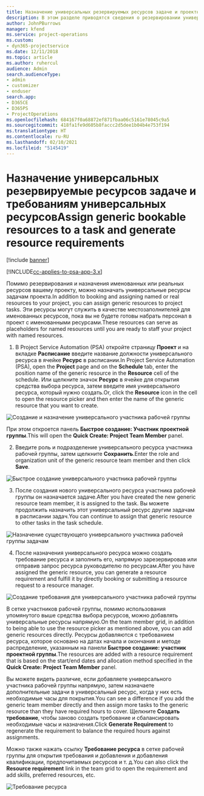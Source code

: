```yaml
---
title: Назначение универсальных резервируемых ресурсов задаче и проектной группе
description: В этом разделе приводятся сведения о резервировании универсальных ресурсов для задач и проектных групп.
author: JohnPBurrows
manager: kfend
ms.service: project-operations
ms.custom:
- dyn365-projectservice
ms.date: 12/11/2018
ms.topic: article
ms.author: ruhercul
audience: Admin
search.audienceType:
- admin
- customizer
- enduser
search.app:
- D365CE
- D365PS
- ProjectOperations
ms.openlocfilehash: 684167f0a68872ef871fbaa06c5161e78045c9a5
ms.sourcegitcommit: 418fa1fe9d605b8faccc2d5dee1b04b4e753f194
ms.translationtype: HT
ms.contentlocale: ru-RU
ms.lasthandoff: 02/10/2021
ms.locfileid: "5145419"
---
```

# <a name="assign-generic-bookable-resources-to-a-task-and-generate-resource-requirements"></a><span data-ttu-id="aa497-103">Назначение универсальных резервируемые ресурсов задаче и требованиям универсальных ресурсов</span><span class="sxs-lookup"><span data-stu-id="aa497-103">Assign generic bookable resources to a task and generate resource requirements</span></span> 

[!include [banner](../includes/psa-now-project-operations.md)]

[!INCLUDE[cc-applies-to-psa-app-3.x](../includes/cc-applies-to-psa-app-3x.md)]

<span data-ttu-id="aa497-104">Помимо резервирования и назначения именованных или реальных ресурсов вашему проекту, можно назначать универсальные ресурсы задачам проекта.</span><span class="sxs-lookup"><span data-stu-id="aa497-104">In addition to booking and assigning named or real resources to your project, you can assign generic resources to project tasks.</span></span> <span data-ttu-id="aa497-105">Эти ресурсы могут служить в качестве местозаполнителей для именованных ресурсов, пока вы не будете готовы набрать персонал в проект с именованными ресурсами.</span><span class="sxs-lookup"><span data-stu-id="aa497-105">These resources can serve as placeholders for named resources until you are ready to staff your project with named resources.</span></span> 

1. <span data-ttu-id="aa497-106">В Project Service Automation (PSA) откройте страницу **Проект** и на вкладке **Расписание** введите название должности универсального ресурса в ячейке **Ресурс** в расписании.</span><span class="sxs-lookup"><span data-stu-id="aa497-106">In Project Service Automation (PSA), open the **Project** page and on the **Schedule** tab, enter the position name of the generic resource in the **Resource** cell of the schedule.</span></span> <span data-ttu-id="aa497-107">Или щелкните значок **Ресурс** в ячейке для открытия средства выбора ресурса, затем введите имя универсального ресурса, который нужно создать.</span><span class="sxs-lookup"><span data-stu-id="aa497-107">Or, click the **Resource** icon in the cell to open the resource picker and then enter the name of the generic resource that you want to create.</span></span>

![Создание и назначение универсального участника рабочей группы](media/RM-how-to-9.png)

<span data-ttu-id="aa497-109">При этом откроется панель **Быстрое создание: Участник проектной группы**.</span><span class="sxs-lookup"><span data-stu-id="aa497-109">This will open the **Quick Create: Project Team Member** panel.</span></span> 

2. <span data-ttu-id="aa497-110">Введите роль и подразделение универсального ресурса участника рабочей группы, затем щелкните **Сохранить**.</span><span class="sxs-lookup"><span data-stu-id="aa497-110">Enter the role and organization unit of the generic resource team member and then click **Save**.</span></span>

![Быстрое создание универсального участника рабочей группы](media/RM-how-to-10.png)

3. <span data-ttu-id="aa497-112">После создания нового универсального ресурса участника рабочей группы он назначается задаче.</span><span class="sxs-lookup"><span data-stu-id="aa497-112">After you have created the new generic resource team member, it is assigned to the task.</span></span> <span data-ttu-id="aa497-113">Вы можете продолжить назначить этот универсальный ресурс другим задачам в расписании задач.</span><span class="sxs-lookup"><span data-stu-id="aa497-113">You can continue to assign that generic resource to other tasks in the task schedule.</span></span>

![Назначение существующего универсального участника рабочей группы задачам](media/RM-how-to-11.png)

4. <span data-ttu-id="aa497-115">После назначения универсального ресурса можно создать требование ресурса и заполнить его, напрямую зарезервировав или отправив запрос ресурса руководителю по ресурсам.</span><span class="sxs-lookup"><span data-stu-id="aa497-115">After you have assigned the generic resource, you can generate a resource requirement and fulfill it by directly booking or submitting a resource request to a resource manager.</span></span>

![Создание требования для универсального участника рабочей группы](media/RM-how-to-12.png)

<span data-ttu-id="aa497-117">В сетке участников рабочей группы, помимо использования упомянутого выше средства выбора ресурсов, можно добавлять универсальные ресурсы напрямую.</span><span class="sxs-lookup"><span data-stu-id="aa497-117">On the team member grid, in addition to being able to use the resource picker as mentioned above, you can add generic resources directly.</span></span> <span data-ttu-id="aa497-118">Ресурсы добавляются с требованием ресурса, которое основано на датах начала и окончания и методе распределение, указанным на панели **Быстрое создание: участник проектной группы**.</span><span class="sxs-lookup"><span data-stu-id="aa497-118">The resources are added with a resource requirement that is based on the start/end dates and allocation method specified in the **Quick Create: Project Team Member** panel.</span></span>

<span data-ttu-id="aa497-119">Вы можете видеть различие, если добавляете универсального участника рабочей группы напрямую, затем назначаете дополнительные задачи в универсальный ресурс, когда у них есть необходимые часы для покрытия.</span><span class="sxs-lookup"><span data-stu-id="aa497-119">You can see a difference if you add the generic team member directly and then assign more tasks to the generic resource than they have required hours to cover.</span></span> <span data-ttu-id="aa497-120">Щелкните **Создать требование**, чтобы заново создать требование и сбалансировать необходимые часы и назначения.</span><span class="sxs-lookup"><span data-stu-id="aa497-120">Click **Generate Requirement** to regenerate the requirement to balance the required hours against assignments.</span></span>

<span data-ttu-id="aa497-121">Можно также нажать ссылку **Требование ресурса** в сетке рабочей группы для открытия требования и добавления и добавления квалификации, предпочитаемых ресурсов и т. д.</span><span class="sxs-lookup"><span data-stu-id="aa497-121">You can also click the **Resource requirement** link in the team grid to open the requirement and add skills, preferred resources, etc.</span></span>

![Требование ресурса](media/RM-how-to-13.png)

